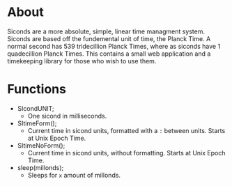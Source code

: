 # About

Siconds are a more absolute, simple, linear time managment system.
Siconds are based off the fundemental unit of time, the Planck Time. A normal second has 539 tridecillion Planck Times, where as siconds have 1 quadecillion Planck Times.
This contains a small web application and a timekeeping library for those who wish to use them.

# Functions

- SIcondUNIT;
  - One sicond in milliseconds.
- SItimeForm();
  - Current time in sicond units, formatted with a `:` between units. Starts at Unix Epoch Time.
- SItimeNoForm();
  - Current time in sicond units, without formatting. Starts at Unix Epoch Time.
- sleep(millonds);
  - Sleeps for `x` amount of millonds.
